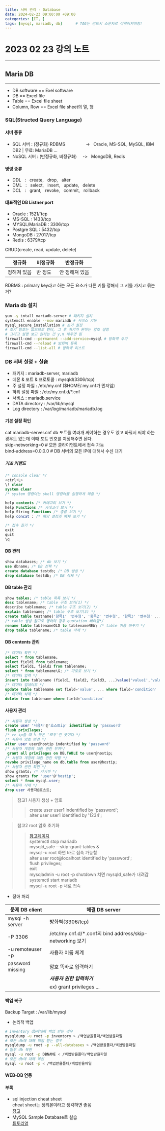 ```yaml
---
title: 서버 관리 - Database
date: 2024-02-23 09:00:00 +09:00
categories: [IT, ]
tags: [mysql, mariadb, db]		# TAG는 반드시 소문자로 이루어져야함!
---
```

# 2023 02 23 강의 노트

----
## Maria DB
---
- DB software == Exel software
- DB == Excel file
- Table == Excel file sheet
- Column, Row == Excel file sheet의 열, 행  

### SQL(Structed Query Language) 
#### 서버 종류
- SQL 서버 : (정규화) RDBMS&nbsp; &nbsp; &nbsp; &nbsp; &nbsp;&nbsp; &nbsp; &nbsp; &nbsp; -> &nbsp;  Oracle, MS-SQL, MySQL, IBM DB2 | 무료:  MariaDB ...
- NoSQL 서버 : (반정규화, 비정규화) &nbsp; &nbsp; -> &nbsp; MongoDB, Redis
#### 명령 종류
- DDL &nbsp; : &nbsp; create, &nbsp; drop, &nbsp; alter
- DML &nbsp; : &nbsp; select, &nbsp; insert, &nbsp; update, &nbsp; delete
- DCL &nbsp; : &nbsp; grant, &nbsp; revoke, &nbsp; commit, &nbsp; rollback
#### 대표적인 DB Listner port
- Oracle : 1521/'tcp
- MS-SQL : 1433/tcp
- MYSQL/MariaDB : 3306/tcp
- Postgre SQL : 5432/tcp
- MongoDB : 27017/tcp
- Redis : 6379/tcp

CRUD(create, read, update, delete)

| 정규화 | 비정규화 | 반정규화 |
|---------|--------|---------|
|정해져 있음 | 반 정도 | 안 정해져 있음 |

RDBMS : primary key라고 하는 모든 요소가 다른 키를 정해서 그 키를 가지고 묶는거?  

### Maria db 설치
``` bash
yum -y intall mariadb-server # 패키지 설치
systemctl enable --now mariadb # 서비스 기동 
mysql_secure_installation # 초기 설정
# 초기 암호는 없으므로 엔터, 그 후 자기가 원하는 암호 설정
# 그리고 설명 보고 원하는 건 y,n 해주면 됨
firewall-cmd --permanent --add-service=mysql # 방화벽 추가
firewall-cmd --reload # 방화벽 등록
firewall-cmd --list-all # 방화벽 리스트
```
### DB 서버 설정 + 실습
- 패키지 : mariadb-server, mariadb
- 데몬 & 포트 & 프로토콜 : mysqld(3306/tcp)
- 주 설정 파일 : /etc/my.cnf ($HOME/.my.cnf가 먼저임)
- 하위 설정 파일 : /etc/my.cnf.d/*.cnf
- 서비스 : mariadb.service
- DATA directory : /var/lib/mysql
- Log directory : /var/log/mariadb/mariadb.log

#### 기본 설정 확인

cat mariadb-server.cnf
db 포트를 여러개 써야하는 경우도 있고 바꿔서 써야 하는 경우도 있는데 이때 포트 번호를 지정해주면 된다.   
skip-networking=0 # 모든 클라이언트에서 접속 가능  
bind-address=0.0.0.0 # DB 서버의 모든 IP에 대해서 수신 대기  

##### *기초 커맨드*
``` sql
/* console clear */
<ctrl+L>
\! clear
system clear
/* system 명령어는 shell 명령어를 실행하게 해줌 */

help contents /* 카테고리 보기 */
help Functions /* 카테고리 보기 */
help String Functions /* 종류 보기 */
help concat : /* 해당 설정과 예제 보기 */

/* 접속 끊기 */
exit
quit
\q

```

#### DB 관리
```sql
show databases; /* db 보기 */
use dbname; /* DB 선택 */
create database testdb; /* DB 생성 */
drop database testdb; /* DB 삭제 */
```

#### DB table 관리
```sql
show tables; /* table 목록 보기 */
desc tablename; /* table 구조 보기(1) */
describe tablename; /* table 구조 보기(2) */
explain tablename; /* table 구조 보기(3) */
create table testname('항목1' '변수형', '항목2' '변수형', '항목3' '변수형' ...); 
/* table 생성 참고로 영어의 경우 quotation 빼야함*/ 
rename table tablenameOLD to tablenameNEW; /* table 이름 바꾸기 */
drop table tablename; /* table 삭제 */
```
#### DB contents 관리
```sql
/* 데이터 확인 */
select * from tablename; 
select field1 from tablename;
select field1, field2 from tablename;
select * from tablename\G; /* 가로로 보기 */
/* 데이터 입력 */
insert into tablename (field1, field2, field3, ...)value('value1','value2','value3'...) 
/* 데이터 업데이트 */
update table tablename set field='value', ... where field='condition' 
/* 데이터 삭제 */
delete from tablename where field='condition'
```


#### 사용자 관리
```sql
/* 사용자 생성 */
create user '사용자'@'호스트ip' identified by 'password'
flush privileges;
/* >> ip쓸 때 % 뜻은 '모두'란 뜻이다 */
/* 사용자 암호 변경 */
alter user user@hostip indentified by 'password'
/* 사용자 계정에 대한 권한 부여*/
 grant all privileges on DB.TABLE to user@hostip;
/* 사용자 계정에 대한 권한 박탈 */
revoke privilege_name on db.table from user@hostip;
/* 사용자 권한 확인 */
show grants; /* 자기꺼 */
show grants for 'user'@'hostip';
select * from mysql.user;
/* 사용자 삭제 */
drop user 사용자@호스트;
```
> 참고1 사용자 생성 + 암호
>> create user user1 indentified by 'password';  
>> alter user user1 identified by '1234';  

> 참고2 root 암호 초기화
>> [참고페이지](https://yooloo.tistory.com/126)  
>> systemctl stop mariadb  
>> mysqld_safe --skip-grant-tables &   
>> mysql -u root 하면 바로 접속 가능함  
>> alter user root@localhost identified by 'password';  
>> flush privileges;  
>> exit  
>> mysqladmin -u root -p shutdown 치면 mysqld_safe가 내려감  
>> systemctl start mariadb  
>> mysql -u root -p 새로 접속  

- 장애 처리    

|문제 DB client|해결 DB server|
|--|--|
|mysql -h server|방화벽(3306/tcp)|
|-P 3306|/etc/my.cnf.d/*.conf의 bind address/skip-networking 보기|
|-u remoteuser -p |사용자 이름 체계|
|password missing | 암호 똑바로 입력하기|
||***사용자 권한 입력하기***  |
||ex) grant privileges ...|

#### 백업 복구
Backup Target : /var/lib/mysql
- 논리적 백업
```bash
# inventory db에대해 백업 받는 경우
mysqldump -u root -p inventory > /백업받을폴더/백업받을파일
# 모든 db에 대해 백업 받는 경우
mysqldump -u root -p --all-databases > /백업받을폴더/백업받을파일
# 일부 db 복원
mysql -u root -p DBNAME < /백업받을폴더/백업받을파일
# 모든 db에 대해 복원
mysql -u root -p < /백업받을폴더/백업받을파일
```


#### WEB-DB 연동


#### **부록** 
- sql injection cheat sheet  
cheat sheet는 정리본이라고 생각하면 좋음  
[참고](https://github.com/payloadbox/sql-injection-payload-list)
- MySQL Sample Database로 실습  
[튜토리얼](https://www.mysqltutorial.org/getting-started-with-mysql/mysql-sample-database/)
